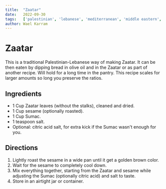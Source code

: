```yaml
---
title:	"Zaatar"
date:	2022-09-30
tags:	['palestinian', 'lebanese', 'mediterranean', 'middle eastern', 'spice']
author:	Wael Karram
---
```


# Zaatar

This is a traditional Palestinian-Lebanese way of making Zaatar.
It can be then eaten by dipping bread in olive oil and in the Zaatar or as part of another recipe.
Will hold for a long time in the pantry.
This recipe scales for larger amounts so long you preserve the ratios.

## Ingredients

- 1 Cup Zaatar leaves (without the stalks), cleaned and dried.
- 1 Cup sesame (optionally roasted).
- 1 Cup Sumac.
- 1 teaspoon salt.
- Optional: citric acid salt, for extra kick if the Sumac wasn't enough for you.

## Directions

1. Lightly roast the sesame in a wide pan until it get a golden brown color.
2. Wait for the sesame to completely cool down.
3. Mix everything together, starting from the Zaatar and sesame while adjusting the Sumac (optionally citric acid) and salt to taste.
4. Store in an airtight jar or container.
